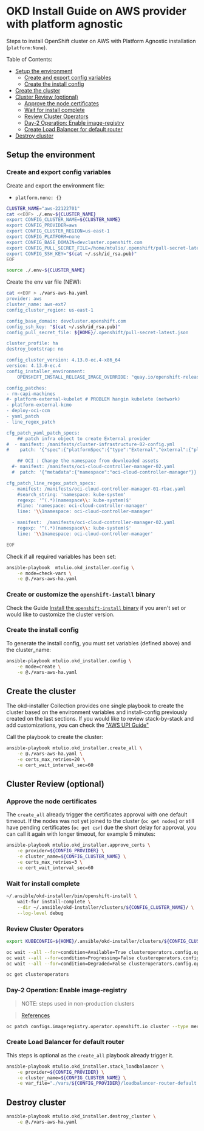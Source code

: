 # OKD Install Guide on AWS provider with platform agnostic

Steps to install OpenShift cluster on AWS with Platform Agnostic installation (`platform:None`).

Table of Contents:

- [Setup the environment](#setup)
    - [Create and export config variables](#setup-vars)
    - [Create the install config](#setup-config)
- [Create the cluster](#create-cluster)
- [Cluster Review (optional)](#review)
    - [Approve the node certificates](#review-approve-csr)
    - [Wait for install complete](#review-wait-for-complete)
    - [Review Cluster Operators](#review-clusteroperators)
    - [Day-2 Operation: Enable image-registry](#review-day2-enable-registry)
    - [Create Load Balancer for default router](#review-create-ingress-lb)
- [Destroy cluster](#destroy-cluster)


## Setup the environment <a name="setup"></a>

### Create and export config variables <a name="setup-vars"></a>

Create and export the environment file:

- `platform.none: {}`
```bash
CLUSTER_NAME="aws-22122701"
cat <<EOF> ./.env-${CLUSTER_NAME}
export CONFIG_CLUSTER_NAME=${CLUSTER_NAME}
export CONFIG_PROVIDER=aws
export CONFIG_CLUSTER_REGION=us-east-1
export CONFIG_PLATFORM=none
export CONFIG_BASE_DOMAIN=devcluster.openshift.com
export CONFIG_PULL_SECRET_FILE=/home/mtulio/.openshift/pull-secret-latest.json
export CONFIG_SSH_KEY="$(cat ~/.ssh/id_rsa.pub)"
EOF

source ./.env-${CLUSTER_NAME}
```

Create the env var file (NEW):

```bash
cat <<EOF > ./vars-aws-ha.yaml
provider: aws
cluster_name: aws-ext7
config_cluster_region: us-east-1

config_base_domain: devcluster.openshift.com
config_ssh_key: "$(cat ~/.ssh/id_rsa.pub)"
config_pull_secret_file: ${HOME}/.openshift/pull-secret-latest.json

cluster_profile: ha
destroy_bootstrap: no

config_cluster_version: 4.13.0-ec.4-x86_64
version: 4.13.0-ec.4
config_installer_environment:
    OPENSHIFT_INSTALL_RELEASE_IMAGE_OVERRIDE: "quay.io/openshift-release-dev/ocp-release:4.13.0-ec.4-x86_64"

config_patches:
- rm-capi-machines
#- platform-external-kubelet # PROBLEM hangin kubelete (network)
- platform-external-kcmo
- deploy-oci-ccm
- yaml_patch
- line_regex_patch

cfg_patch_yaml_patch_specs:
    ## patch infra object to create External provider
#  - manifest: /manifests/cluster-infrastructure-02-config.yml
#    patch: '{"spec":{"platformSpec":{"type":"External","external":{"platformName":"aws"}}},"status":{"platform":"External","platformStatus":{"type":"External","external":{}}}}'

    ## OCI : Change the namespace from downloaded assets
  #- manifest: /manifests/oci-cloud-controller-manager-02.yaml
  #  patch: '{"metadata":{"namespace":"oci-cloud-controller-manager"}}'

cfg_patch_line_regex_patch_specs:
  - manifest: /manifests/oci-cloud-controller-manager-01-rbac.yaml
    #search_string: 'namespace: kube-system'
    regexp: '^(.*)(namespace\\: kube-system)$'
    #line: 'namespace: oci-cloud-controller-manager'
    line: '\\1namespace: oci-cloud-controller-manager'

  - manifest:  /manifests/oci-cloud-controller-manager-02.yaml
    regexp: '^(.*)(namespace\\: kube-system)$'
    line: '\\1namespace: oci-cloud-controller-manager'

EOF
```

Check if all required variables has been set:

```bash
ansible-playbook  mtulio.okd_installer.config \
    -e mode=check-vars \
    -e @./vars-aws-ha.yaml
```

### Create or customize the `openshift-install` binary

Check the Guide [Install the `openshift-install` binary](./install-openshift-install.md) if you aren't set or would like to customize the cluster version.

### Create the install config <a name="setup-config"></a>

To generate the install config, you must set variables (defined above) and the cluster_name:

```bash
ansible-playbook mtulio.okd_installer.config \
    -e mode=create \
    -e @./vars-aws-ha.yaml
```

## Create the cluster <a name="create-cluster"></a>

The okd-installer Collection provides one single playbook to create the cluster based on the environment variables and install-config previously created on the last sections. If you would like to review stack-by-stack and add customizations, you can check the ["AWS UPI Guide"](./aws-upi.md)

Call the playbook to create the cluster:

```bash
ansible-playbook mtulio.okd_installer.create_all \
    -e @./vars-aws-ha.yaml \
    -e certs_max_retries=20 \
    -e cert_wait_interval_sec=60
```

## Cluster Review (optional) <a name="review"></a>

### Approve the node certificates <a name="review-approve-csr"></a>

The `create_all` already trigger the certificates approval with one default timeout. If the nodes was not yet joined to the cluster (`oc get nodes`) or still have pending certificates (`oc get csr`) due the short delay for approval, you can call it again with longer timeout, for example 5 minutes:

```bash
ansible-playbook mtulio.okd_installer.approve_certs \
    -e provider=${CONFIG_PROVIDER} \
    -e cluster_name=${CONFIG_CLUSTER_NAME} \
    -e certs_max_retries=3 \
    -e cert_wait_interval_sec=60
```

<!-- - Approve the certificates (manually)

```bash
approve_certs() {
    export KUBECONFIG=${HOME}/.ansible/okd-installer/clusters/${CONFIG_CLUSTER_NAME}/auth/kubeconfig
    for i in $(oc get csr --no-headers  | \
                grep -i pending         | \
                awk '{ print $1 }')     ; do \
        echo "> Approving certificate $i"; \
        oc adm certificate approve $i; \
    done
}
while true; do approve_certs; sleep 30; done
``` -->

### Wait for install complete <a name="review-wait-for-complete"></a>

```bash
~/.ansible/okd-installer/bin/openshift-install \
    wait-for install-complete \
    --dir ~/.ansible/okd-installer/clusters/${CONFIG_CLUSTER_NAME}/ \
    --log-level debug
```

### Review Cluster Operators <a name="review-clusteroperators"></a>

```bash
export KUBECONFIG=${HOME}/.ansible/okd-installer/clusters/${CONFIG_CLUSTER_NAME}/auth/kubeconfig

oc wait --all --for=condition=Available=True clusteroperators.config.openshift.io --timeout=10m > /dev/null
oc wait --all --for=condition=Progressing=False clusteroperators.config.openshift.io --timeout=10m > /dev/null
oc wait --all --for=condition=Degraded=False clusteroperators.config.openshift.io --timeout=10m > /dev/null

oc get clusteroperators
```

### Day-2 Operation: Enable image-registry <a name="review-day2-enable-registry"></a>

> NOTE: steps used in non-production clusters

> [References](https://docs.openshift.com/container-platform/4.6/registry/configuring_registry_storage/configuring-registry-storage-baremetal.html)

```bash
oc patch configs.imageregistry.operator.openshift.io cluster --type merge --patch '{"spec":{"managementState":"Managed","storage":{"emptyDir":{}}}}'
```

<!-- ```bash
ansible-playbook mtulio.okd_installer.create_imageregistry \
    -e cluster_name=${CONFIG_CLUSTER_NAME}
``` -->

### Create Load Balancer for default router <a name="review-create-ingress-lb"></a>

This steps is optional as the `create_all` playbook already trigger it.

```bash
ansible-playbook mtulio.okd_installer.stack_loadbalancer \
    -e provider=${CONFIG_PROVIDER} \
    -e cluster_name=${CONFIG_CLUSTER_NAME} \
    -e var_file="./vars/${CONFIG_PROVIDER}/loadbalancer-router-default.yaml"
```


## Destroy cluster <a name="destroy-cluster"></a>

```bash
ansible-playbook mtulio.okd_installer.destroy_cluster \
    -e @./vars-aws-ha.yaml
```
